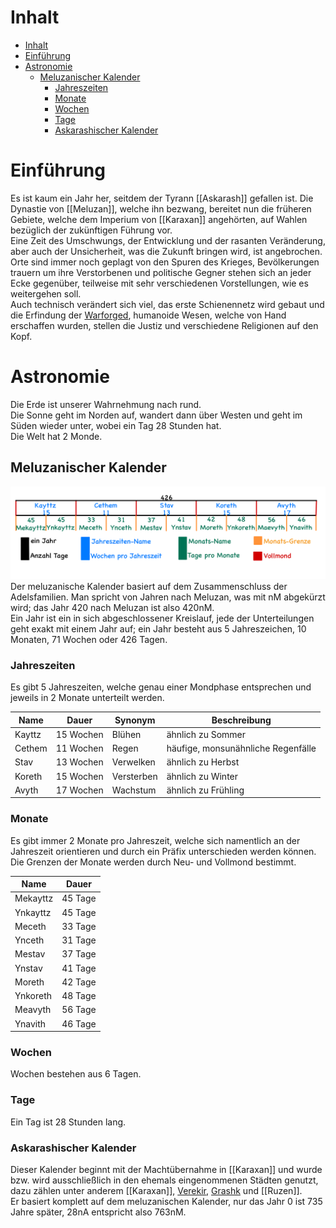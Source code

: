 # Inhalt
- [Inhalt](./Introduction.md#Inhalt)
- [Einführung](./Introduction.md#Einführung)
- [Astronomie](./Introduction.md#Astronomie)
	- [Meluzanischer Kalender](./Introduction.md#Meluzanischer%20Kalender)
		- [Jahreszeiten](./Introduction.md#Jahreszeiten)
		- [Monate](./Introduction.md#Monate)
		- [Wochen](./Introduction.md#Wochen)
		- [Tage](./Introduction.md#Tage)
		- [Askarashischer Kalender](./Introduction.md#Askarashischer%20Kalender)
# Einführung
Es ist kaum ein Jahr her, seitdem der Tyrann [[Askarash]] gefallen ist. Die Dynastie von [[Meluzan]], welche ihn bezwang, bereitet nun die früheren Gebiete, welche dem Imperium von [[Karaxan]] angehörten, auf Wahlen bezüglich der zukünftigen Führung vor.  
Eine Zeit des Umschwungs, der Entwicklung und der rasanten Veränderung, aber auch der Unsicherheit, was die Zukunft bringen wird, ist angebrochen. Orte sind immer noch geplagt von den Spuren des Krieges, Bevölkerungen trauern um ihre Verstorbenen und politische Gegner stehen sich an jeder Ecke gegenüber, teilweise mit sehr verschiedenen Vorstellungen, wie es weitergehen soll.  
Auch technisch verändert sich viel, das erste Schienennetz wird gebaut und die Erfindung der [Warforged](./Creatures/Warforged.md), humanoide Wesen, welche von Hand erschaffen wurden, stellen die Justiz und verschiedene Religionen auf den Kopf.
# Astronomie
Die Erde ist unserer Wahrnehmung nach rund.  
Die Sonne geht im Norden auf, wandert dann über Westen und geht im Süden wieder unter, wobei ein Tag 28 Stunden hat.  
Die Welt hat 2 Monde.
## Meluzanischer Kalender
![Kalenderskizze](./Pictures/Calendar.png)
Der meluzanische Kalender basiert auf dem Zusammenschluss der Adelsfamilien. Man spricht von Jahren nach Meluzan, was mit nM abgekürzt wird; das Jahr 420 nach Meluzan ist also 420nM.  
Ein Jahr ist ein in sich abgeschlossener Kreislauf, jede der Unterteilungen geht exakt mit einem Jahr auf; ein Jahr besteht aus 5 Jahreszeichen, 10 Monaten, 71 Wochen oder 426 Tagen.
### Jahreszeiten
Es gibt 5 Jahreszeiten, welche genau einer Mondphase entsprechen und jeweils in 2 Monate unterteilt werden.

| Name   | Dauer     | Synonym    | Beschreibung                       |
| ------ | --------- | ---------- | ---------------------------------- |
| Kayttz | 15 Wochen | Blühen     | ähnlich zu Sommer                  |
| Cethem | 11 Wochen | Regen      | häufige, monsunähnliche Regenfälle |
| Stav   | 13 Wochen | Verwelken  | ähnlich zu Herbst                  |
| Koreth | 15 Wochen | Versterben | ähnlich zu Winter                  |
| Avyth  | 17 Wochen | Wachstum   | ähnlich zu Frühling                |
### Monate
Es gibt immer 2 Monate pro Jahreszeit, welche sich namentlich an der Jahreszeit orientieren und durch ein Präfix unterschieden werden können.  
Die Grenzen der Monate werden durch Neu- und Vollmond bestimmt.

| Name     | Dauer   |
| -------- | ------- |
| Mekayttz | 45 Tage |
| Ynkayttz | 45 Tage |
| Meceth   | 33 Tage |
| Ynceth   | 31 Tage |
| Mestav   | 37 Tage |
| Ynstav   | 41 Tage |
| Moreth   | 42 Tage |
| Ynkoreth | 48 Tage |
| Meavyth  | 56 Tage |
| Ynavith  | 46 Tage |
### Wochen
Wochen bestehen aus 6 Tagen.
### Tage
Ein Tag ist 28 Stunden lang.
### Askarashischer Kalender
Dieser Kalender beginnt mit der Machtübernahme in [[Karaxan]] und wurde bzw. wird ausschließlich in den ehemals eingenommenen Städten genutzt, dazu zählen unter anderem [[Karaxan]], [Verekir](./Locations/Verekir.md), [Grashk](./Locations/Grashk.md) und [[Ruzen]].  
Er basiert komplett auf dem meluzanischen Kalender, nur das Jahr 0 ist 735 Jahre später, 28nA entspricht also 763nM.